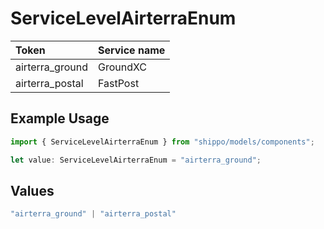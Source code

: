 # ServiceLevelAirterraEnum

|Token | Service name|
|:---|:---|
| airterra_ground | GroundXC|
| airterra_postal | FastPost|


## Example Usage

```typescript
import { ServiceLevelAirterraEnum } from "shippo/models/components";

let value: ServiceLevelAirterraEnum = "airterra_ground";
```

## Values

```typescript
"airterra_ground" | "airterra_postal"
```